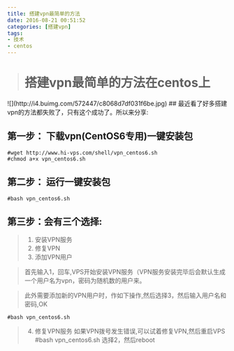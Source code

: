 ```yaml
---
title: 搭建vpn最简单的方法
date: 2016-08-21 00:51:52
categories: [搭建vpn]
tags:
- 技术
- centos
---
```

<blockquote class="blockquote-center"><h1>搭建vpn最简单的方法在centos上</h1></blockquote>
![](http://i4.buimg.com/572447/c8068d7df031f6be.jpg)
<!--more-->
## 最近看了好多搭建vpn的方法都失败了，只有这个成功了。所以来分享:

## 第一步： 下载vpn(CentOS6专用)一键安装包

```
#wget http://www.hi-vps.com/shell/vpn_centos6.sh
#chmod a+x vpn_centos6.sh
```

## 第二步： 运行一键安装包

```
#bash vpn_centos6.sh
```

## 第三步：会有三个选择:
>1. 安装VPN服务<br>
>2. 修复VPN<br>
>3. 添加VPN用户<br>

>首先输入1，回车,VPS开始安装VPN服务（VPN服务安装完毕后会默认生成一个用户名为vpn，密码为随机数的用户来。

>此外需要添加新的VPN用户时，作如下操作,然后选择3，然后输入用户名和密码,OK
```
#bash vpn_centos6.sh
```
>4. 修复VPN服务
如果VPN拨号发生错误,可以试着修复VPN,然后重启VPS
#bash vpn_centos6.sh
选择2，然后reboot